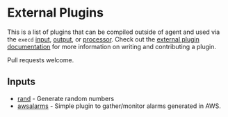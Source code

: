 # External Plugins

This is a list of plugins that can be compiled outside of agent and used via the `execd` [input](plugins/inputs/execd), [output](plugins/outputs/execd), or [processor](plugins/processors/execd).
Check out the [external plugin documentation](/docs/EXTERNAL_PLUGINS.md) for more information on writing and contributing a plugin.

Pull requests welcome.

## Inputs

- [rand](https://github.com/ssoroka/rand) - Generate random numbers
- [awsalarms](https://github.com/vipinvkmenon/awsalarms) - Simple plugin to gather/monitor alarms generated  in AWS.
